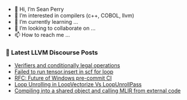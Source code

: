 - 👋 Hi, I’m Sean Perry
- 👀 I’m interested in compilers (c++, COBOL, llvm)
- 🌱 I’m currently learning ...
- 💞️ I’m looking to collaborate on ...
- 📫 How to reach me ...

<!---
s66perry/s66perry is a ✨ special ✨ repository because its `README.md` (this file) appears on your GitHub profile.
You can click the Preview link to take a look at your changes.
--->
### 📕 Latest LLVM Discourse Posts

<!-- DISCOURSE-LLVM:START -->
- [Verifiers and conditionally legal operations](https://discourse.llvm.org/t/verifiers-and-conditionally-legal-operations/78464#post_3)
- [Failed to run tensor.insert in scf for loop](https://discourse.llvm.org/t/failed-to-run-tensor-insert-in-scf-for-loop/78482#post_1)
- [RFC: Future of Windows pre-commit CI](https://discourse.llvm.org/t/rfc-future-of-windows-pre-commit-ci/76840?page=4#post_78)
- [Loop Unrolling in LoopVectorize Vs LoopUnrollPass](https://discourse.llvm.org/t/loop-unrolling-in-loopvectorize-vs-loopunrollpass/78480#post_1)
- [Compiling into a shared object and calling MLIR from external code](https://discourse.llvm.org/t/compiling-into-a-shared-object-and-calling-mlir-from-external-code/78346#post_10)
<!-- DISCOURSE-LLVM:END -->
